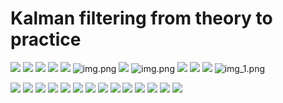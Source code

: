 # Kalman filtering from theory to practice

![](images/卡尔曼滤波Clang_01.png)
![](images/卡尔曼滤波Clang_03.png)
![](images/卡尔曼滤波Clang_05.png)
![](images/卡尔曼滤波Clang_07.png)
![](images/卡尔曼滤波Clang_09.png)
![img.png](images/Kalman_img.png)
![](images/卡尔曼滤波Clang_11.png)
![img.png](images/img_36.png)
![](images/卡尔曼滤波Clang_12.png)
![](images/卡尔曼滤波Clang_13.png)
![](images/卡尔曼滤波Clang_15.png)
![img_1.png](images/img_37.png)

![](images/卡尔曼滤波Clang_17.png)
![](images/卡尔曼滤波Clang_19.png)
![](images/卡尔曼滤波Clang_20.png)
![](images/卡尔曼滤波Clang_21.png)
![](images/卡尔曼滤波Clang_22.png)
![](images/卡尔曼滤波Clang_23.png)
![](images/卡尔曼滤波Clang_25.png)
![](images/卡尔曼滤波Clang_26.png)
![](images/卡尔曼滤波Clang_27.png)
![](images/卡尔曼滤波Clang_29.png)
![](images/卡尔曼滤波Clang_30.png)
![](images/卡尔曼滤波Clang_31.png)
![](images/卡尔曼滤波Clang_33.png)
![](images/卡尔曼滤波Clang_34.png)
